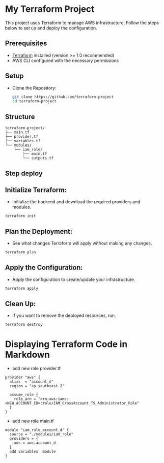 # My Terraform Project

This project uses Terraform to manage AWS infrastructure. Follow the steps below to set up and deploy the configuration.

## Prerequisites

- [Terraform](https://www.terraform.io/downloads.html) installed (version >= 1.0 recommended)
- AWS CLI configured with the necessary permissions

## Setup

- Clone the Repository:

   ```bash
   git clone https://github.com/terraform-project
   cd terraform-project
## Structure
```
terraform-project/
├── main.tf
├── provider.tf
├── variables.tf 
└── modules/
    └── iam_role/
        ├── main.tf
        └── outputs.tf

```

## Step deploy 

## Initialize Terraform:
- Initialize the backend and download the required providers and modules.

```bash
terraform init
```

## Plan the Deployment:
- See what changes Terraform will apply without making any changes.

```bash
terraform plan
```

## Apply the Configuration:
- Apply the configuration to create/update your infrastructure.

```bash
terraform apply
```

## Clean Up:
- If you want to remove the deployed resources, run.

```bash
terraform destroy
```

# Displaying Terraform Code in Markdown
- add new role provider.tf
```hcl
provider "aws" {
  alias  = "account_d"
  region = "ap-southeast-2"

  assume_role {
    role_arn = "arn:aws:iam::<NEW_ACCOUNT_ID>:role/IAM_CrossAccount_TS_Administrator_Role"
  }
}
```
- add new role main.tf
```hcl
module "iam_role_account_d" {
  source = "./modules/iam_role"
  providers = {
    aws = aws.account_d
  }
  add variables  module 
}

```


